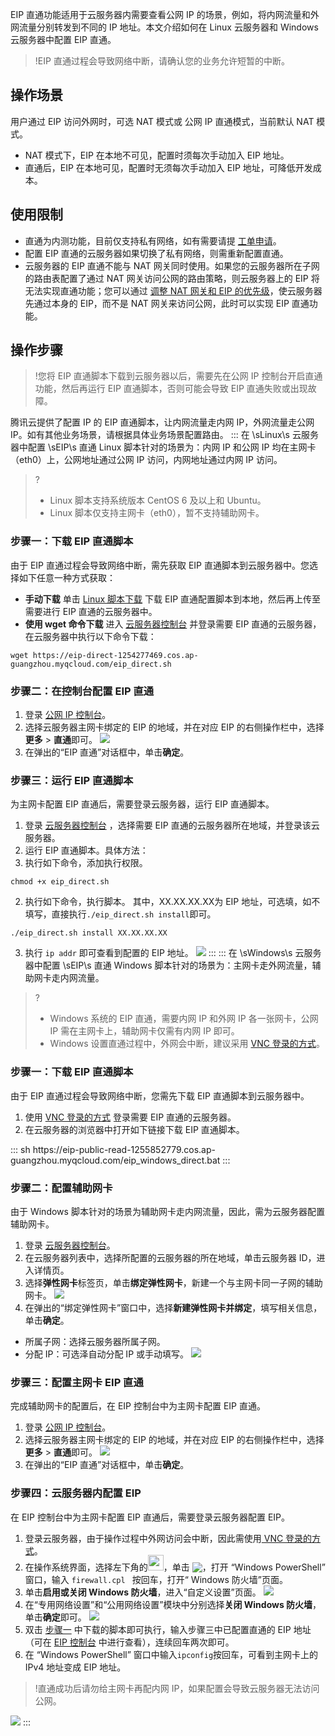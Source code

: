 EIP 直通功能适用于云服务器内需要查看公网 IP 的场景，例如，将内网流量和外网流量分别转发到不同的 IP 地址。本文介绍如何在 Linux 云服务器和 Windows 云服务器中配置 EIP 直通。
>!EIP 直通过程会导致网络中断，请确认您的业务允许短暂的中断。
>
## 操作场景
用户通过 EIP 访问外网时，可选 NAT 模式或 公网 IP 直通模式，当前默认 NAT 模式。
- NAT 模式下，EIP 在本地不可见，配置时须每次手动加入 EIP 地址。
- 直通后，EIP 在本地可见，配置时无须每次手动加入 EIP 地址，可降低开发成本。

## 使用限制
- 直通为内测功能，目前仅支持私有网络，如有需要请提 [工单申请](https://console.cloud.tencent.com/workorder/category)。
- 配置 EIP 直通的云服务器如果切换了私有网络，则需重新配置直通。
- 云服务器的 EIP 直通不能与 NAT 网关同时使用。如果您的云服务器所在子网的路由表配置了通过 NAT 网关访问公网的路由策略，则云服务器上的 EIP 将无法实现直通功能；您可以通过 [调整 NAT 网关和 EIP 的优先级](https://cloud.tencent.com/document/product/552/30012)，使云服务器先通过本身的 EIP，而不是 NAT 网关来访问公网，此时可以实现 EIP 直通功能。


## 操作步骤
>!您将 EIP 直通脚本下载到云服务器以后，需要先在公网 IP 控制台开启直通功能，然后再运行 EIP 直通脚本，否则可能会导致 EIP 直通失败或出现故障。
>
腾讯云提供了配置 IP 的 EIP 直通脚本，让内网流量走内网 IP，外网流量走公网 IP。如有其他业务场景，请根据具体业务场景配置路由。
<dx-tabs>
::: 在&nbsp;\sLinux\s&nbsp;云服务器中配置&nbsp;\sEIP\s&nbsp;直通
Linux 脚本针对的场景为：内网 IP 和公网 IP 均在主网卡（eth0）上，公网地址通过公网 IP 访问，内网地址通过内网 IP 访问。
>?
>- Linux 脚本支持系统版本 CentOS 6 及以上和 Ubuntu。
>- Linux 脚本仅支持主网卡（eth0），暂不支持辅助网卡。
>

### 步骤一：下载 EIP 直通脚本
由于 EIP 直通过程会导致网络中断，需先获取 EIP 直通脚本到云服务器中。您选择如下任意一种方式获取：
- **手动下载**
单击 [Linux 脚本下载](https://eip-direct-1254277469.cos.ap-guangzhou.myqcloud.com/eip_direct.sh) 下载 EIP 直通配置脚本到本地，然后再上传至需要进行 EIP 直通的云服务器中。
- **使用 wget 命令下载**
进入 [云服务器控制台](https://console.cloud.tencent.com/cvm/instance/index?rid=1) 并登录需要 EIP 直通的云服务器，在云服务器中执行以下命令下载：
```plaintext
wget https://eip-direct-1254277469.cos.ap-guangzhou.myqcloud.com/eip_direct.sh
```

### 步骤二：在控制台配置 EIP 直通

1. 登录 [公网 IP 控制台](https://console.cloud.tencent.com/cvm/eip?rid=1)。
2. 选择云服务器主网卡绑定的 EIP 的地域，并在对应 EIP 的右侧操作栏中，选择**更多** > **直通**即可。
![](https://main.qcloudimg.com/raw/56da0588d288d0aa5e1c60855bdb67cf.png)
3. 在弹出的“EIP 直通”对话框中，单击**确定**。

### 步骤三：运行 EIP 直通脚本
为主网卡配置 EIP 直通后，需要登录云服务器，运行 EIP 直通脚本。
1. 登录 [云服务器控制台](https://console.cloud.tencent.com/cvm/instance/index?rid=1) ，选择需要 EIP 直通的云服务器所在地域，并登录该云服务器。
2. 运行 EIP 直通脚本。具体方法：
 1. 执行如下命令，添加执行权限。
```
chmod +x eip_direct.sh
```
 2. 执行如下命令，执行脚本。
 其中，XX.XX.XX.XX为 EIP 地址，可选填，如不填写，直接执行`./eip_direct.sh install`即可。
```
./eip_direct.sh install XX.XX.XX.XX
```
3. 执行 `ip addr` 即可查看到配置的 EIP 地址。
![](https://main.qcloudimg.com/raw/024f4fee7e884af4b935b58b048b907b.png)
:::
::: 在&nbsp;\sWindows\s&nbsp;云服务器中配置&nbsp;\sEIP\s&nbsp;直通
Windows 脚本针对的场景为：主网卡走外网流量，辅助网卡走内网流量。
>?
>- Windows 系统的 EIP 直通，需要内网 IP 和外网 IP 各一张网卡，公网 IP 需在主网卡上，辅助网卡仅需有内网 IP 即可。
>- Windows 设置直通过程中，外网会中断，建议采用 [ VNC 登录的方式](https://cloud.tencent.com/document/product/213/35704)。
>

### 步骤一：下载 EIP 直通脚本[](id:step1)
由于 EIP 直通过程会导致网络中断，您需先下载 EIP 直通脚本到云服务器中。
1. 使用 [ VNC 登录的方式](https://cloud.tencent.com/document/product/213/35704) 登录需要 EIP 直通的云服务器。
2. 在云服务器的浏览器中打开如下链接下载 EIP 直通脚本。
<dx-codeblock>
:::  sh
https://eip-public-read-1255852779.cos.ap-guangzhou.myqcloud.com/eip_windows_direct.bat
:::
</dx-codeblock>


### 步骤二：配置辅助网卡
由于 Windows 脚本针对的场景为辅助网卡走内网流量，因此，需为云服务器配置辅助网卡。
1. 登录 [云服务器控制台](https://console.cloud.tencent.com/cvm/overview)。
2. 在云服务器列表中，选择所配置的云服务器的所在地域，单击云服务器 ID，进入详情页。
3. 选择**弹性网卡**标签页，单击**绑定弹性网卡**，新建一个与主网卡同一子网的辅助网卡。
![](https://main.qcloudimg.com/raw/db30871822a0e38ca5cb6fbca142960b.png)
4. 在弹出的“绑定弹性网卡”窗口中，选择**新建弹性网卡并绑定**，填写相关信息，单击**确定**。
 - 所属子网：选择云服务器所属子网。
 - 分配 IP：可选泽自动分配 IP 或手动填写。
![](https://main.qcloudimg.com/raw/f82b4a03d6b6034a414de5010e9ca0c2.png)

### 步骤三：配置主网卡 EIP 直通[](id:step3)

完成辅助网卡的配置后，在 EIP 控制台中为主网卡配置 EIP 直通。
1. 登录 [公网 IP 控制台](https://console.cloud.tencent.com/cvm/eip?rid=1)。
2. 选择云服务器主网卡绑定的 EIP 的地域，并在对应 EIP 的右侧操作栏中，选择**更多** > **直通**即可。
![](https://main.qcloudimg.com/raw/56da0588d288d0aa5e1c60855bdb67cf.png)
3. 在弹出的“EIP 直通”对话框中，单击**确定**。


### 步骤四：云服务器内配置 EIP
 在 EIP 控制台中为主网卡配置 EIP 直通后，需要登录云服务器配置 EIP。
1. 登录云服务器，由于操作过程中外网访问会中断，因此需使用[ VNC 登录的方式](https://cloud.tencent.com/document/product/213/35704)。
2. 在操作系统界面，选择左下角的<img src="https://main.qcloudimg.com/raw/87d894e564b7e837d9f478298cf2e292.png" style="margin:-3px 0px;width:25px">，单击 <img src="https://main.qcloudimg.com/raw/f0c84862ef30956c201c3e7c85a26eec.png" style="margin: -3px 0px;">，打开 “Windows PowerShell” 窗口，输入 `firewall.cpl ` 按回车，打开“ Windows 防火墙”页面。
3. 单击**启用或关闭 Windows 防火墙**，进入“自定义设置”页面。
![](https://main.qcloudimg.com/raw/6525a0f3bc8e1e679ceb28894e059222.png)
4. 在“专用网络设置”和“公用网络设置”模块中分别选择**关闭 Windows 防火墙**，单击**确定**即可。
![](https://main.qcloudimg.com/raw/473ffef834aa17f5f6d239354a7919e6.png)
5. 双击 [步骤一](#step1) 中下载的脚本即可执行，输入步骤三中已配置直通的 EIP 地址（可在 [EIP 控制台](https://console.cloud.tencent.com/cvm/eip?rid=1) 中进行查看），连续回车两次即可。 
6.  在 “Windows PowerShell” 窗口中输入`ipconfig`按回车，可看到主网卡上的 IPv4 地址变成 EIP 地址。
>!直通成功后请勿给主网卡再配内网 IP，如果配置会导致云服务器无法访问公网。
>
![](https://main.qcloudimg.com/raw/8260d92c5b99aa53cb774ec367a784e8.png)
:::
</dx-tabs>
